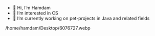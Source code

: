 - 👋 Hi, I’m Hamdam
- 👀 I’m interested in CS
- 🌱 I’m currently working on pet-projects in Java and related fields

<!---
Hamdam23/Hamdam23 is a ✨ special ✨ repository because its `README.md` (this file) appears on your GitHub profile.
You can click the Preview link to take a look at your changes.
--->
/home/hamdam/Desktop/6076727.webp
